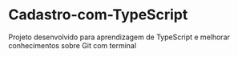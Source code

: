# Cadastro-com-TypeScript
Projeto desenvolvido para aprendizagem de TypeScript e melhorar conhecimentos sobre Git com terminal
